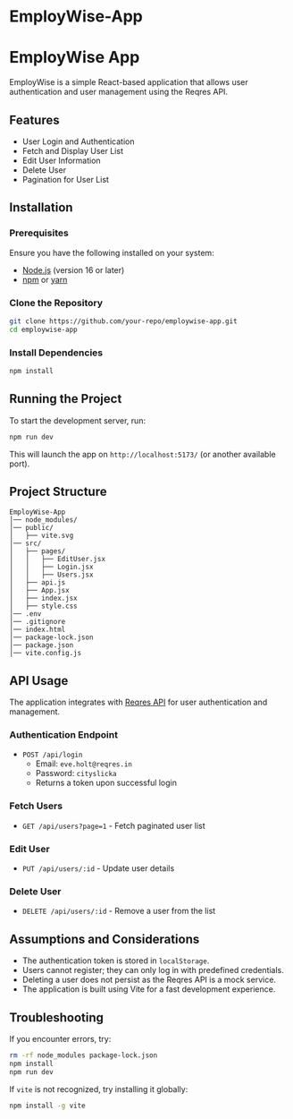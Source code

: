 # EmployWise-App
# EmployWise App

EmployWise is a simple React-based application that allows user authentication and user management using the Reqres API.

## Features
- User Login and Authentication
- Fetch and Display User List
- Edit User Information
- Delete User
- Pagination for User List

## Installation

### Prerequisites
Ensure you have the following installed on your system:
- [Node.js](https://nodejs.org/) (version 16 or later)
- [npm](https://www.npmjs.com/) or [yarn](https://yarnpkg.com/)

### Clone the Repository
```sh
git clone https://github.com/your-repo/employwise-app.git
cd employwise-app
```

### Install Dependencies
```sh
npm install
```

## Running the Project
To start the development server, run:
```sh
npm run dev
```
This will launch the app on `http://localhost:5173/` (or another available port).

## Project Structure
```
EmployWise-App
│── node_modules/
│── public/
│   ├── vite.svg
│── src/
│   ├── pages/
│   │   ├── EditUser.jsx
│   │   ├── Login.jsx
│   │   ├── Users.jsx
│   ├── api.js
│   ├── App.jsx
│   ├── index.jsx
│   ├── style.css
│── .env
│── .gitignore
│── index.html
│── package-lock.json
│── package.json
│── vite.config.js
```

## API Usage
The application integrates with [Reqres API](https://reqres.in/) for user authentication and management.

### Authentication Endpoint
- `POST /api/login`
  - Email: `eve.holt@reqres.in`
  - Password: `cityslicka`
  - Returns a token upon successful login

### Fetch Users
- `GET /api/users?page=1` - Fetch paginated user list

### Edit User
- `PUT /api/users/:id` - Update user details

### Delete User
- `DELETE /api/users/:id` - Remove a user from the list

## Assumptions and Considerations
- The authentication token is stored in `localStorage`.
- Users cannot register; they can only log in with predefined credentials.
- Deleting a user does not persist as the Reqres API is a mock service.
- The application is built using Vite for a fast development experience.

## Troubleshooting
If you encounter errors, try:
```sh
rm -rf node_modules package-lock.json
npm install
npm run dev
```
If `vite` is not recognized, try installing it globally:
```sh
npm install -g vite
```


